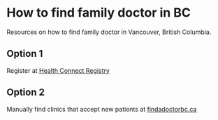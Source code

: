 # How to find family doctor in BC

Resources on how to find family doctor in Vancouver, British Columbia.

## Option 1

Register at [Health Connect Registry](https://hcr.healthlinkbc.ca/s/)

## Option 2

Manually find clinics that accept new patients at [findadoctorbc.ca](https://www.findadoctorbc.ca/vancouver-island-region-text-search/?only_accepting=yes&list_town=Vancouver)
